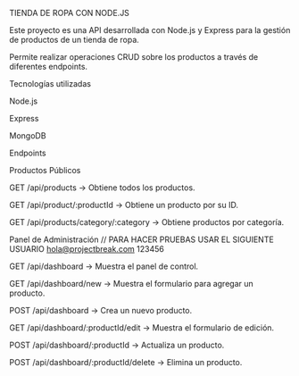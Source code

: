 TIENDA DE ROPA CON NODE.JS

Este proyecto es una API desarrollada con Node.js y Express para la gestión de productos de un tienda de ropa.

Permite realizar operaciones CRUD sobre los productos a través de diferentes endpoints.

Tecnologías utilizadas

Node.js

Express

MongoDB 

Endpoints

Productos Públicos

GET /api/products → Obtiene todos los productos.

GET /api/product/:productId → Obtiene un producto por su ID.

GET /api/products/category/:category → Obtiene productos por categoría.


Panel de Administración 
// PARA HACER PRUEBAS USAR EL SIGUIENTE USUARIO
hola@projectbreak.com
123456

GET /api/dashboard → Muestra el panel de control.

GET /api/dashboard/new → Muestra el formulario para agregar un producto.

POST /api/dashboard → Crea un nuevo producto.

GET /api/dashboard/:productId/edit → Muestra el formulario de edición.

POST /api/dashboard/:productId → Actualiza un producto.

POST /api/dashboard/:productId/delete → Elimina un producto.
